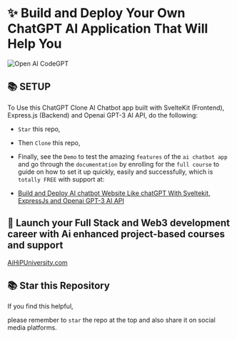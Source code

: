 <!-- ensures every link below opens in a new tab similar to HTML target="_blank" -->
<base target="_blank">

# ✨ Build and Deploy Your Own ChatGPT AI Application That Will Help You

![Open AI CodeGPT](https://i.ibb.co/LS4DRhb/image-257.png)

## 📚 SETUP

To Use this ChatGPT Clone AI Chatbot app built with SvelteKit (Frontend), Express.js (Backend) and Openai GPT-3 AI API, do the following:

- `Star` this repo,

- Then `Clone` this repo,

- Finally, see the `Demo` to test the amazing `features` of the `ai chatbot app` and go through the `documentation` by enrolling for the `full course` to guide on how to set it up quickly, easily and successfully, which is `totally FREE` with support at:

- [Build and Deploy AI chatbot Website Like chatGPT With Sveltekit, ExpressJs and Openai GPT-3 AI API](https://aihipuniversity.com/Svelte-SvelteKit-303-Advanced-Build-And-Deploy-Ai-Chatbot-Website?ref=AiHiPUniversity.com "FREE Full Course To get Started With AI Chatbot Development")

## 🎉 Launch your Full Stack and Web3 development career with Ai enhanced project-based courses and support

[AiHiPUniversity.com](https://AiHiPUniversity.com?ref=AiHiPUniversity.com "Visit AiHiPUniversity Website")

## 📚 Star this Repository

If you find this helpful,

please remember to `star` the repo at the top and also share it on social media platforms.
